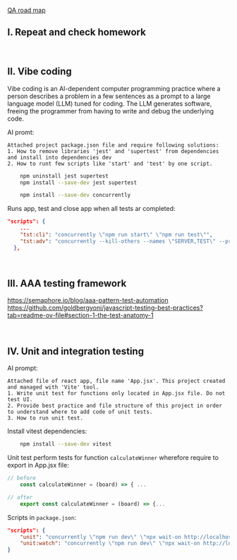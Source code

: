 
[QA road map](https://roadmap.sh/qa)

## I. Repeat and check homework

<br>

## II. Vibe coding

Vibe coding is an AI-dependent computer programming practice where a person describes a problem in a few sentences as a prompt to a large language model (LLM) tuned for coding. The LLM generates software, freeing the programmer from having to write and debug the underlying code.

AI promt:
```
Attached project package.json file and require following solutions: 
1. How to remove libraries 'jest' and 'supertest' from dependencies and install into dependencies dev
2. How to runt few scripts like 'start' and 'test' by one script.
```

```bash
    npm uninstall jest supertest
    npm install --save-dev jest supertest

    npm install --save-dev concurrently
```

Runs app, test and close app when all tests ar completed:
```json
"scripts": {
    ...
    "tst:cli": "concurrently \"npm run start\" \"npm run test\"",
    "tst:adv": "concurrently --kill-others --names \"SERVER,TEST\" --prefix-colors \"bgBlue.bold,bgGreen.bold\" \"npm run start\" \"npm run test\""
  },
```


<br>

## III.  AAA testing framework

https://semaphore.io/blog/aaa-pattern-test-automation  
https://github.com/goldbergyoni/javascript-testing-best-practices?tab=readme-ov-file#section-1-the-test-anatomy-1  

<br>

## IV. Unit and integration testing

AI prompt:
```
Attached file of react app, file name 'App.jsx'. This project created and managed with 'Vite' tool.
1. Write unit test for functions only located in App.jsx file. Do not test UI.
2. Provide best practice and file structure of this project in order to understand where to add code of unit tests.
3. How to run unit test.
```

Install vitest dependencies:  
```bash
    npm install --save-dev vitest
```

Unit test perform tests for function `calculateWinner` wherefore require to export in App.jsx file:  

```javascript
// before
    const calculateWinner = (board) => { ...

// after
    export const calculateWinner = (board) => {...
```

Scripts in `package.json`:
```json
"scripts": {
    "unit": "concurrently \"npm run dev\" \"npx wait-on http://localhost:5173 && vitest\"",
    "unit:watch": "concurrently \"npm run dev\" \"npx wait-on http://localhost:5173 && vitest --watch\""
}
```



<br>